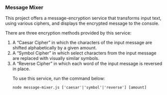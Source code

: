 ###  Message Mixer

This project offers a message-encryption service that transforms input text, using various ciphers, and displays the encrypted message to the console.

There are three encryption methods provided by this service:

<ol>
    <li>A “Caesar Cipher” in which the characters of the input message are shifted alphabetically by a given amount.</li>
    <li>A “Symbol Cipher” in which select characters from the input message are replaced with visually similar symbols.</li>
    <li>A “Reverse Cipher” in which each word of the input message is reversed in place.</li>
</ul>


To use this service, run the command below:

``
node message-mixer.js ['caesar'|'symbol'|'reverse'] [amount]
``


